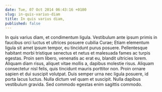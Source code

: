 ```yaml
---
date: Tue, 07 Oct 2014 06:43:16 +0100
slug: in-quis-varius-diam
title: In quis varius diam,
published: false
---
```

In quis varius diam, et condimentum ligula. Vestibulum ante ipsum primis in faucibus orci luctus et ultrices posuere cubilia Curae; Etiam elementum ligula sit amet ipsum tempor, eu tincidunt purus posuere. Pellentesque habitant morbi tristique senectus et netus et malesuada fames ac turpis egestas. Proin sem libero, venenatis ac erat eu, blandit ultricies lorem. Aliquam diam risus, aliquet vitae mollis a, dapibus molestie risus. Aliquam consectetur nisl felis, quis tincidunt mauris porttitor non. Proin ornare sapien et dui suscipit volutpat. Duis semper urna nec ligula posuere, id porta lacus luctus. Nulla dictum vel quam et suscipit. Nulla dapibus vestibulum gravida. Sed commodo egestas enim sagittis commodo.
